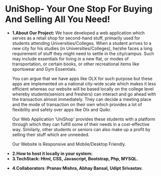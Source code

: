 **<h1>UniShop**- Your One Stop For Buying And Selling All You Need!</h1>
<ul>
<b><li>1.About Our Project:</b> We have developed a web application which serves as a retail shop for second-hand stuff, primarily used for students attending Universities/Colleges.
When a student arrives to a new city for his studies (in Universities/Colleges), he/she faces a long requirement of stuff they might need to settle in the city/campus.
Such may include essentials for living in a new flat, or modes of transportation, or certain books, or other recreational items like sportswear and Gym Essentials. 
  
You can argue that we have apps like OLX for such purpose but these apps are implemented on a national city-wide scale which makes it less efficient whereas our website will be based locally on the college level whereby students(seniors and freshers) can interact and go ahead with the transaction almost immediately. They can decide a meeting place and the mode of transaction on their own which provides a lot of flexibility and safety over apps like Olx and Quikr.

Our Web Application 'UniShop' provides these students with a platform through which they can fulfill some of their needs in a cost-effective way. Similarly, other students or seniors can also make up a profit by selling their stuff which are unneeded. 

Our Website is Responsive and Mobile/Desktop Friendly.

<b><li>2.How to host it locally in your system:
<b><li>3.TechStack:</b> Html, CSS, Javascript, Bootstrap, Php, MYSQL.

<b><li>4.Collaborators :Pranav Mishra, Abhay Bansal, Udipt Srivastav.</b>

</ul>
